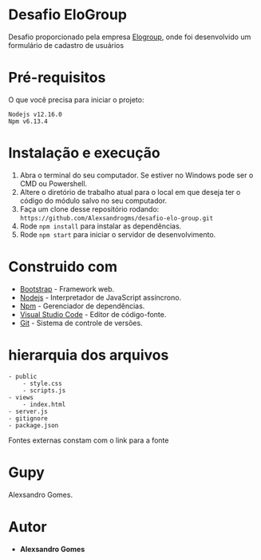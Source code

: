 # Desafio EloGroup
Desafio proporcionado pela empresa [Elogroup](https://elogroup.com.br/), onde foi desenvolvido um formulário de cadastro de usuários
# Pré-requisitos
O que você precisa para iniciar o projeto:  
```
Nodejs v12.16.0  
Npm v6.13.4
```
# Instalação e execução

1. Abra o terminal do seu computador. Se estiver no Windows pode ser o CMD ou Powershell.  
2. Altere o diretório de trabalho atual para o local em que deseja ter o código do módulo salvo no seu computador.    
3. Faça um clone desse repositório rodando:<br>
`https://github.com/Alexsandrogms/desafio-elo-group.git`  
5. Rode `npm install` para instalar as dependências.
6. Rode `npm start` para iniciar o servidor de desenvolvimento.

# Construido com

* [Bootstrap](https://getbootstrap.com/) - Framework web.  
* [Nodejs](https://nodejs.org/en/) - Interpretador de JavaScript assíncrono. 
* [Npm](https://www.npmjs.com/) - Gerenciador de dependências.   
* [Visual Studio Code](https://code.visualstudio.com/) - Editor de código-fonte.  
* [Git](https://git-scm.com/) - Sistema de controle de versões.

# hierarquia dos arquivos
```
- public
    - style.css
    - scripts.js
- views
    - index.html
- server.js
- gitignore
- package.json
```
Fontes externas constam com o link para a fonte

# Gupy

Alexsandro Gomes.

# Autor

* **Alexsandro Gomes**
